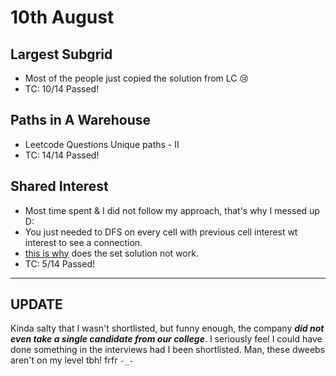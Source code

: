 # 10th August

## Largest Subgrid

- Most of the people just copied the solution from LC 😢
- TC: 10/14 Passed!

## Paths in A Warehouse

- Leetcode Questions Unique paths - II
- TC: 14/14 Passed!

## Shared Interest

- Most time spent & I did not follow my approach, that's why I messed up D:
- You just needed to DFS on every cell with previous cell interest wt interest to see a connection.
- [this is why](https://ibb.co/C2FvQH2) does the set solution not work.
- TC: 5/14 Passed!

---

## UPDATE

Kinda salty that I wasn't shortlisted, but funny enough, the company **_did not even take a single candidate from our college_**. I seriously feel I could have done something in the interviews had I been shortlisted. Man, these dweebs aren't on my level tbh! frfr `-_-`
